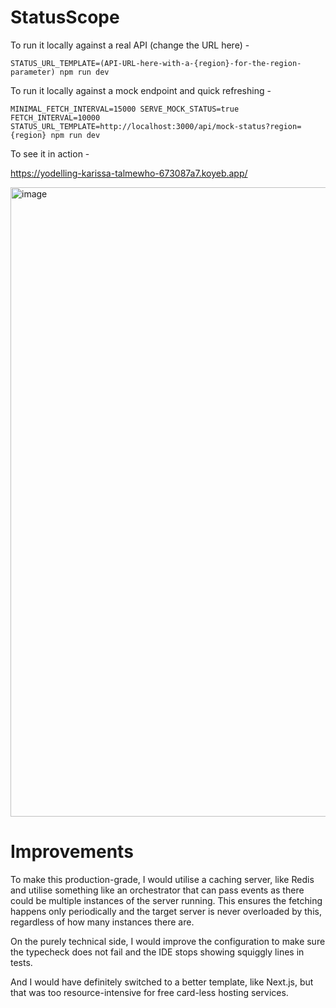# StatusScope

To run it locally against a real API (change the URL here) -

`STATUS_URL_TEMPLATE=(API-URL-here-with-a-{region}-for-the-region-parameter) npm run dev`

To run it locally against a mock endpoint and quick refreshing -

`MINIMAL_FETCH_INTERVAL=15000 SERVE_MOCK_STATUS=true FETCH_INTERVAL=10000 STATUS_URL_TEMPLATE=http://localhost:3000/api/mock-status?region={region} npm run dev`


To see it in action -

https://yodelling-karissa-talmewho-673087a7.koyeb.app/

<img width="1490" height="1007" alt="image" src="https://github.com/user-attachments/assets/40910f4c-e868-4b0b-860a-2291c0efa706" />


# Improvements
To make this production-grade, I would utilise a caching server, like Redis and utilise something like an orchestrator that can pass events as there could be multiple instances of the server running. This ensures the fetching happens only periodically and the target server is never overloaded by this, regardless of how many instances there are.

On the purely technical side, I would improve the configuration to make sure the typecheck does not fail and the IDE stops showing squiggly lines in tests.

And I would have definitely switched to a better template, like Next.js, but that was too resource-intensive for free card-less hosting services.